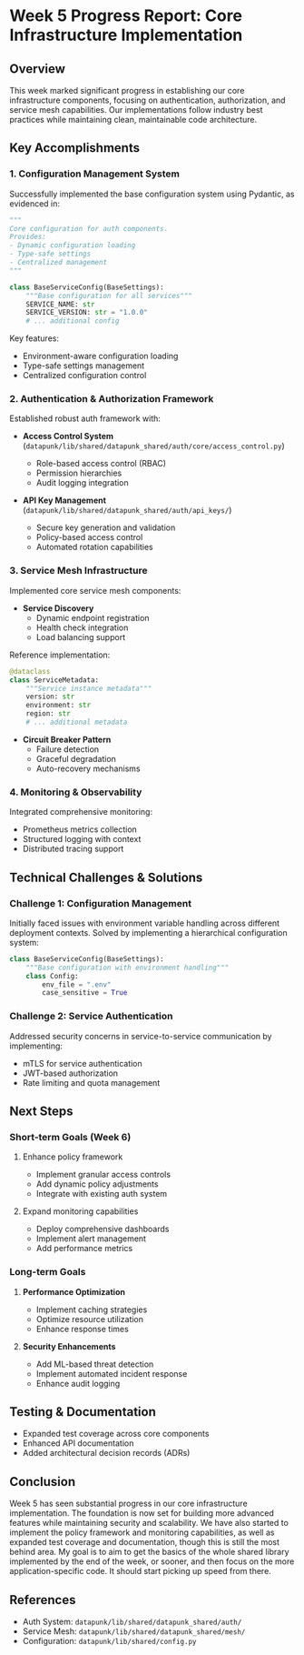 # Week 5 Progress Report: Core Infrastructure Implementation

## Overview

This week marked significant progress in establishing our core infrastructure components, focusing on authentication, authorization, and service mesh capabilities. Our implementations follow industry best practices while maintaining clean, maintainable code architecture.

## Key Accomplishments

### 1. Configuration Management System

Successfully implemented the base configuration system using Pydantic, as evidenced in:

```python:datapunk/lib/shared/datapunk_shared/auth/core/config.py
"""
Core configuration for auth components.
Provides:
- Dynamic configuration loading
- Type-safe settings
- Centralized management
"""

class BaseServiceConfig(BaseSettings):
    """Base configuration for all services"""
    SERVICE_NAME: str
    SERVICE_VERSION: str = "1.0.0"
    # ... additional config
```

Key features:

- Environment-aware configuration loading
- Type-safe settings management
- Centralized configuration control

### 2. Authentication & Authorization Framework

Established robust auth framework with:

- **Access Control System** (`datapunk/lib/shared/datapunk_shared/auth/core/access_control.py`)
  - Role-based access control (RBAC)
  - Permission hierarchies
  - Audit logging integration

- **API Key Management** (`datapunk/lib/shared/datapunk_shared/auth/api_keys/`)
  - Secure key generation and validation
  - Policy-based access control
  - Automated rotation capabilities

### 3. Service Mesh Infrastructure

Implemented core service mesh components:

- **Service Discovery**
  - Dynamic endpoint registration
  - Health check integration
  - Load balancing support

Reference implementation:

```python:datapunk/lib/shared/datapunk_shared/mesh/discovery/registry.py
@dataclass
class ServiceMetadata:
    """Service instance metadata"""
    version: str
    environment: str
    region: str
    # ... additional metadata
```

- **Circuit Breaker Pattern**
  - Failure detection
  - Graceful degradation
  - Auto-recovery mechanisms

### 4. Monitoring & Observability

Integrated comprehensive monitoring:

- Prometheus metrics collection
- Structured logging with context
- Distributed tracing support

## Technical Challenges & Solutions

### Challenge 1: Configuration Management

Initially faced issues with environment variable handling across different deployment contexts. Solved by implementing a hierarchical configuration system:

```python:datapunk/lib/shared/datapunk_shared/auth/core/config.py
class BaseServiceConfig(BaseSettings):
    """Base configuration with environment handling"""
    class Config:
        env_file = ".env"
        case_sensitive = True
```

### Challenge 2: Service Authentication

Addressed security concerns in service-to-service communication by implementing:

- mTLS for service authentication
- JWT-based authorization
- Rate limiting and quota management

## Next Steps

### Short-term Goals (Week 6)

1. Enhance policy framework
   - Implement granular access controls
   - Add dynamic policy adjustments
   - Integrate with existing auth system

2. Expand monitoring capabilities
   - Deploy comprehensive dashboards
   - Implement alert management
   - Add performance metrics

### Long-term Goals

1. **Performance Optimization**
   - Implement caching strategies
   - Optimize resource utilization
   - Enhance response times

2. **Security Enhancements**
   - Add ML-based threat detection
   - Implement automated incident response
   - Enhance audit logging

## Testing & Documentation

- Expanded test coverage across core components
- Enhanced API documentation
- Added architectural decision records (ADRs)

## Conclusion

Week 5 has seen substantial progress in our core infrastructure implementation. The foundation is now set for building more advanced features while maintaining security and scalability. We have also started to implement the policy framework and monitoring capabilities, as well as expanded test coverage and documentation, though this is still the most behind area. My goal is to aim to get the basics of the whole shared library implemented by the end of the week, or sooner, and then focus on the more application-specific code. It should start picking up speed from there.

## References

- Auth System: `datapunk/lib/shared/datapunk_shared/auth/`
- Service Mesh: `datapunk/lib/shared/datapunk_shared/mesh/`
- Configuration: `datapunk/lib/shared/config.py`
